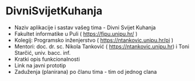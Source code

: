# DivniSvijetKuhanja

- Naziv aplikacije i sastav vašeg tima - Divni Svijet Kuhanja
- Fakultet informatike u Puli ( https://fipu.unipu.hr/ ) 
- Kolegij: Programsko inženjerstvo ( https://ntankovic.unipu.hr/pi ) 
- Mentori: doc. dr. sc. Nikola Tanković ( https://ntankovic.unipu.hr) i Toni Starčić, univ. bacc. inf. 
- Kratki opis funkcionalnosti 
- Link na javni prototip 
- Zaduženja (planirana) po članu tima - tim od jednog clana
